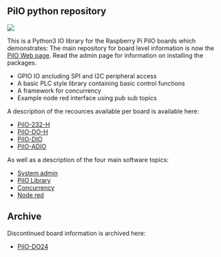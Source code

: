 ## PiIO python repository

![](https://github.com/lawsonkeith/PiIO/raw/master/images/PiIO_logo_sm.PNG)

This is a Python3 IO library for the Raspberry Pi PiIO boards which demonstrates:
The main repository for board level information is now the [PiIO Web page](http://www.PiIO.co.uk).
Read the admin page for information on installing the packages.


* GPIO IO ancluding SPI and I2C peripheral access
* A basic PLC style library containing basic control functions
* A framework for concurrency
* Example node red interface using pub sub topics

A description of the recources available per board is available here:

* [PiIO-232-H](./docs/Readme_232_H.md)
* [PiIO-DO-H](./docs/Readme_DO_H.md)
* [PiIO-DIO](./docs/Readme_DIO12.md)
* [PiIO-ADIO](./docs/Readme_ADIO.md)


As well as a description of the four main software topics:

* [System admin](docs/Readme_Admin.md)
* [PiIO Library](docs/Readme_PiIO.md)
* [Concurrency](docs/Readme_Concurrency.md)
* [Node red](docs/Readme_NodeRed.md)


## Archive
Discontinued board information is archived here:
* [PiIO-DO24](./docs/old/Readme_DO24.md)

